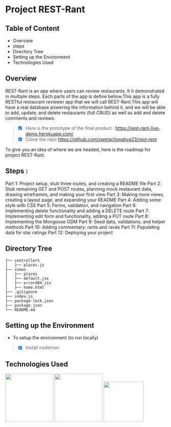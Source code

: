 # Project REST-Rant

## Table of Content

- Overview
- steps
- Directory Tree
- Setting up the Environment
- Technologies Used


## Overview
REST-Rant is an app where users can review restaurants. It it demonstrated in multiple steps. Each parts of the app is define bellow.This app is a fully RESTful restaurant reviewer app that we will call REST-Rant.This app will have a real database powering the information behind it, and we will be able to add, update, and delete restaurants (full CRUD) as well as add and delete comments and reviews.

> - [x] Here is the prototype of the final product : https://rest-rant-live-demo.herokuapp.com/
> - [x] Clone the repo https://github.com/swetachovatiya23/rest-rent

To give you an idea of where we are headed, here is the roadmap for project REST-Rant.

## Steps :

Part 1: Project setup, stub three routes, and creating a README file
Part 2: Stub remaining GET and POST routes, planning mock restaurant data, drawing wireframes, and making your first view
Part 3: Making more views, creating a layout page, and expanding your README
Part 4: Adding some style with CSS
Part 5: Forms, validation, and navigation
Part 6: Implementing delete functionality and adding a DELETE route
Part 7: Implementing edit form and functionality, adding a PUT route
Part 8: Implementing the Mongoose ODM
Part 9: Seed data, validations, and helper methods
Part 10: Adding commentary: rants and raves
Part 11: Populating data for star ratings
Part 12: Deploying your project


## Directory Tree
```
├── controllers
│   ├── places.js
├── views
│   ├── places
│   ├── default.jsx
│   ├── error404.jsx
│   ├── home.html
├── .gitignore
├── index.js
├── package-lock.json
├── package.json
└── README.md
````

## Setting up the Environment
- To setup the environment (to run locally)

> - [x] Install nodemon


## Technologies Used
<img src=https://miro.medium.com/max/1400/1*hj-_anuWthYZs0x22hE9lA.png width="150"/> <img src=https://mms.businesswire.com/media/20210818005151/en/761650/22/postman-logo-vert-2018.jpg width="150"/> <img src=http://4.bp.blogspot.com/-R2D3RLQuP_U/VAAWQqa1GdI/AAAAAAAAAuw/GqaHO06qcl0/s1600/mango%2BDB.PNG width="125"/> 








